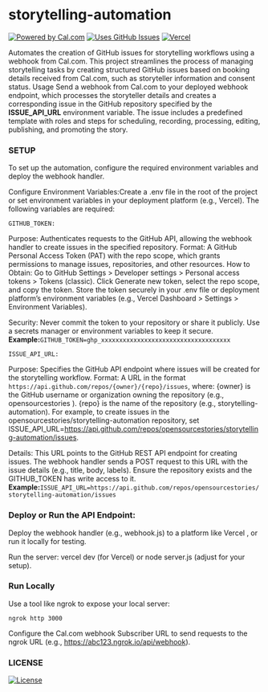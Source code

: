 

# storytelling-automation

[![Powered by Cal.com](https://img.shields.io/badge/Powered%20by-Cal.com-111?logo=cal.com&logoColor=white&labelColor=111&color=3a86ff)](https://cal.com)
[![Uses GitHub Issues](https://img.shields.io/badge/Uses-GitHub%20Issues-181717?logo=github)](https://github.com/opensourcestories/storytelling-automation/issues)
[![Vercel](https://img.shields.io/badge/Vercel-000000?style=for-the-badge&logo=vercel&logoColor=white)](https://vercel.com)



Automates the creation of GitHub issues for storytelling workflows using a webhook from Cal.com. This project streamlines the process of managing storytelling tasks by creating structured GitHub issues based on booking details received from Cal.com, such as storyteller information and consent status.
Usage
Send a webhook from Cal.com to your deployed webhook endpoint, which processes the storyteller details and creates a corresponding issue in the GitHub repository specified by the **ISSUE_API_URL** environment variable. The issue includes a predefined template with roles and steps for scheduling, recording, processing, editing, publishing, and promoting the story.


### SETUP
To set up the automation, configure the required environment variables and deploy the webhook handler.

Configure Environment Variables:Create a .env file in the root of the project or set environment variables in your deployment platform (e.g., Vercel). The following variables are required:

`GITHUB_TOKEN:`

Purpose: Authenticates requests to the GitHub API, allowing the webhook handler to create issues in the specified repository.
Format: A GitHub Personal Access Token (PAT) with the repo scope, which grants permissions to manage issues, repositories, and other resources.
How to Obtain:
Go to GitHub Settings > Developer settings > Personal access tokens > Tokens (classic).
Click Generate new token, select the repo scope, and copy the token.
Store the token securely in your .env file or deployment platform’s environment variables (e.g., Vercel Dashboard > Settings > Environment Variables).


Security: Never commit the token to your repository or share it publicly. Use a secrets manager or environment variables to keep it secure.
**Example:**`GITHUB_TOKEN=ghp_xxxxxxxxxxxxxxxxxxxxxxxxxxxxxxxxxxxx`




`ISSUE_API_URL:`

Purpose: Specifies the GitHub API endpoint where issues will be created for the storytelling workflow.
Format: A URL in the format `https://api.github.com/repos/{owner}/{repo}/issues`, where:
{owner} is the GitHub username or organization owning the repository (e.g., opensourcestories ).
{repo} is the name of the repository (e.g., storytelling-automation).
For example, to create issues in the opensourcestories/storytelling-automation repository, set ISSUE_API_URL=https://api.github.com/repos/opensourcestories/storytelling-automation/issues.


Details: This URL points to the GitHub REST API endpoint for creating issues. The webhook handler sends a POST request to this URL with the issue details (e.g., title, body, labels). Ensure the repository exists and the GITHUB_TOKEN has write access to it.
**Example:**`ISSUE_API_URL=https://api.github.com/repos/opensourcestories/storytelling-automation/issues`


### Deploy or Run the API Endpoint:

Deploy the webhook handler (e.g., webhook.js) to a platform like Vercel , or run it locally for testing.

Run the server: vercel dev (for Vercel) or node server.js (adjust for your setup).

### Run Locally

Use a tool like ngrok to expose your local server: 

```
ngrok http 3000
```

Configure the Cal.com webhook Subscriber URL to send requests to the ngrok URL (e.g., https://abc123.ngrok.io/api/webhook).

### LICENSE


[![License](https://img.shields.io/badge/License-Apache_2.0-D22128?style=for-the-badge&logo=apache&logoColor=white)](https://www.apache.org/licenses/LICENSE-2.0)
